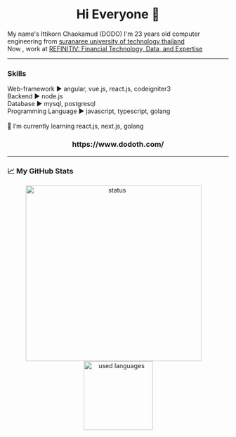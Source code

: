 <h1 align="center"> Hi Everyone 👋 </h1>  



My name's Ittikorn Chaokamud (DODO)   I'm 23 years old computer engineering from [suranaree university of technology thailand](http://www.sut.ac.th/2012/en/) <br/>
Now , work at [REFINITIV: Financial Technology, Data, and Expertise](https://www.refinitiv.com/en/)

***
<h3>Skills</h3>
Web-framework  ▶️  angular, vue.js, react.js, codeigniter3         
<br/>
Backend        ▶️  node.js   
<br/>
Database       ▶️  mysql, postgresql
<br/>
Programming Language ▶️ javascript, typescript, golang 
<br/>
<br/>
🌱 I’m currently learning react.js, next.js, golang

<h3><center>https://www.dodoth.com/</center></h3>  

----

<h3>📈 My GitHub Stats</h3>

<p align="center">
<img src="https://github-readme-stats.vercel.app/api?username=Doittikorn&show_icons=true" alt="status"  width="400" style="margin-right: 20px;"/>
<img src="https://github-readme-stats.vercel.app/api/top-langs/?username=Doittikorn&layout=compact" alt="used languages" height="157" />
</p>


<!---
Here are some ideas to get you started:
&theme=highcontrast
- 🔭 I’m currently working on ... 
- 🌱 I’m currently learning vue.js
- 👯 I’m looking to collaborate on ...
- 🤔 I’m looking for help with ...
- 💬 Ask me about ...
- 📫 How to reach me: ...
- 😄 Pronouns: ...
- ⚡ Fun fact: ...
-->
